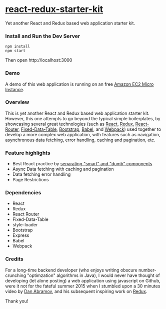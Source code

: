 # [react-redux-starter-kit](https://github.com/cloudmu/react-redux-starter-kit)

Yet another React and Redux based web application starter kit.
### Install and Run the Dev Server

```
npm install
npm start
```
Then open http://localhost:3000

### Demo
A demo of this web application is running on an free [Amazon EC2 Micro Instance](http://ec2-52-89-200-19.us-west-2.compute.amazonaws.com/).

### Overview

This is yet another React and Redux based web application starter kit. However, this one attempts to go beyond the typical simple boilerplates, by showcasing several great technologies (such as [React](https://github.com/facebook/react), [Redux](https://github.com/gaearon/redux), [React-Router](https://github.com/rackt/react-router), [Fixed-Data-Table](https://github.com/facebook/fixed-data-table), [Bootstrap](https://github.com/twbs/bootstrap), [Babel](http://babeljs.io), and [Webpack](http://webpack.github.io)) used together to develop a more complex web application, with features such as navigation, asynchronous data fetching, error handling, caching and pagination, etc.

### Feature highlights

* Best React practice by [separating "smart" and "dumb" components](https://medium.com/@dan_abramov/smart-and-dumb-components-7ca2f9a7c7d0)
* Async Data fetching with caching and pagination
* Data fetching error handling
* Page Restrictions

### Dependencies

* React
* Redux
* React Router
* Fixed-Data-Table
* style-loader
* Bootstrap
* Express
* Babel
* Webpack

### Credits

For a long-time backend developer (who enjoys writing obscure number-crunching "optimzation" algorithms in Java), I would never have thought of developing (let alone posting) a web application using javascript on Github, were it not for the fateful summer 2015 when I stumbled upon a 30 minutes video by [Dan Abramov](https://www.youtube.com/watch?v=xsSnOQynTHs), and his subsequent inspiring work on [Redux](https://github.com/rackt/redux).

Thank you! 
